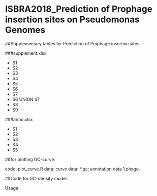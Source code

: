 # ISBRA2018_Prediction of Prophage insertion sites on Pseudomonas Genomes

##Supplementary tables for Prediction of Prophage insertion sites:

###supplement.xlsx

- S1
- S2
- S3
- S4
- S5
- S6
- S7
- S6 UNION S7
- S8
- S9

###anno.xlsx

- S1
- S2
- S3
- S4
- S5


##for plotting GC-curve:

code: plot_curve.R
data: curve data: *.gc;
      annotation data 1.phage.


##Code for GC-density model:

Usage:

